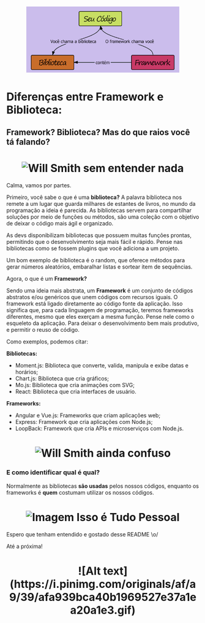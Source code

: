 <h1 align="center">
  <img src="img/framework-biblioteca.png" alt="imagem biblioteca e framework" width="400">
</h1>

# Diferenças entre Framework e Biblioteca:

## Framework? Biblioteca? Mas do que raios você tá falando? 

<h1 align="center">
  <img src=”img/will-smith.1” alt="Will Smith sem entender nada" width="400">
</h1>

Calma, vamos por partes. 

Primeiro, você sabe o que é uma **biblioteca?** A palavra biblioteca nos remete a um lugar que guarda milhares de estantes de livros, no mundo da programação a ideia é parecida. As bibliotecas servem para compartilhar soluções por meio de funções ou métodos, são uma coleção com o objetivo de deixar o código mais ágil e organizado. 

As devs disponibilizam bibliotecas que possuem muitas funções prontas, permitindo que o desenvolvimento seja mais fácil e rápido. Pense nas bibliotecas como se fossem plugins que você adiciona a um projeto.

Um bom exemplo de biblioteca é o random, que oferece métodos para gerar números aleatórios, embaralhar listas e sortear item de sequências.

Agora, o que é um **Framework?**

Sendo uma ideia mais abstrata, um **Framework** é um conjunto de códigos abstratos e/ou genéricos que unem códigos com recursos iguais. O framework está ligado diretamente ao código fonte da aplicação. Isso significa que, para cada linguagem de programação, teremos frameworks diferentes, mesmo que eles exerçam a mesma função.
Pense nele como o esqueleto da aplicação. Para deixar o desenvolvimento bem mais produtivo, e permitir o reuso de código.

Como exemplos, podemos citar:

**Bibliotecas:**
- Moment.js: Biblioteca que converte, valida, manipula e exibe datas e horários;
- Chart.js: Biblioteca que cria gráficos; 
- Mo.js: Biblioteca que cria animações com SVG;
- React: Biblioteca que cria interfaces de usuário.

**Frameworks:**
- Angular e Vue.js: Frameworks que criam aplicações web;
- Express: Framework que cria aplicações com Node.js;
- LoopBack: Framework que cria APIs e microserviços com Node.js. 

<h1 align="center">
  <img src=”img/will-smith.2” alt="Will Smith ainda confuso" width="400">
</h1>

### E como identificar qual é qual?
Normalmente as bibliotecas **são usadas** pelos nossos códigos, enquanto os frameworks é **quem** costumam utilizar os nossos códigos.

<h1 align="center">
<img src=”img/thatsallfolks” alt="Imagem Isso é Tudo Pessoal" width="400">
</h1>

Espero que tenham entendido e gostado desse README \o/

Até a próxima!

<h1 align="center">
![Alt text](https://i.pinimg.com/originals/af/a9/39/afa939bca40b1969527e37a1ea20a1e3.gif)
</h1>
